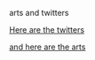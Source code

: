 arts and twitters

[Here are the twitters](https://saverymax.github.io/Twitter-Mining)

[and here are the arts](https://saverymax.github.io/Illustrations-and-such)

